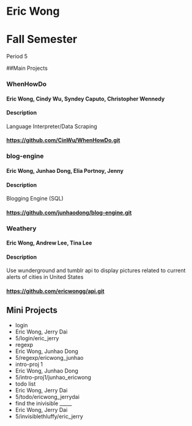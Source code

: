 Eric Wong
=========
# Fall Semester
Period 5

##Main Projects

### WhenHowDo
#### Eric Wong, Cindy Wu, Syndey Caputo, Christopher Wennedy
#### Description
Language Interpreter/Data Scraping
#### https://github.com/CinWu/WhenHowDo.git

### blog-engine
#### Eric Wong, Junhao Dong, Elia Portnoy, Jenny
#### Description
Blogging Engine (SQL)
#### https://github.com/junhaodong/blog-engine.git

### Weathery
#### Eric Wong, Andrew Lee, Tina Lee
#### Description
Use wunderground and tumblr api to display pictures related to current alerts of cities in United States
#### https://github.com/ericwongg/api.git

## Mini Projects

 * login
  * Eric Wong, Jerry Dai
  * 5/login/eric_jerry
 * regexp
  * Eric Wong, Junhao Dong
  * 5/regexp/ericwong_junhao
 * intro-proj 1
  * Eric Wong, Junhao Dong
  * 5/intro-proj1/junhao_ericwong
 * todo list
  * Eric Wong, Jerry Dai
  * 5/todo/ericwong_jerrydai
 * find the inivisible _____
  * Eric Wong, Jerry Dai
  * 5/invisiblethluffy/eric_jerry
